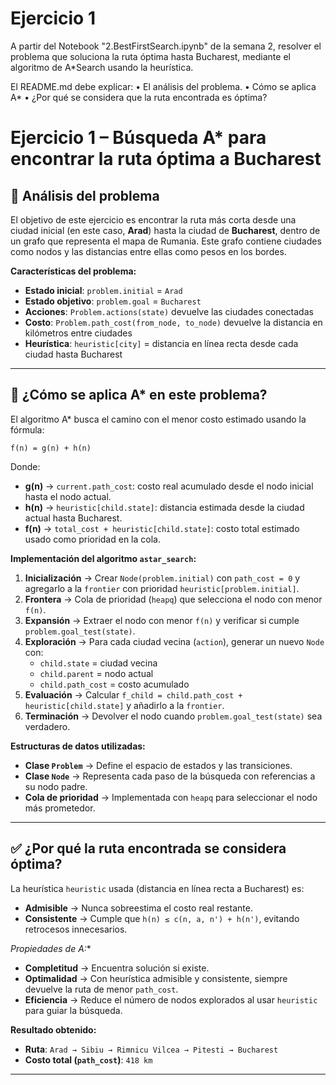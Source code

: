 # Ejercicio 1

A partir del Notebook "2.BestFirstSearch.ipynb" de la semana 2, resolver el problema que soluciona la ruta óptima hasta Bucharest, mediante el algoritmo de A*Search usando la heurística.

El README.md debe explicar:
• El análisis del problema.
• Cómo se aplica A*
• ¿Por qué se considera que la ruta encontrada es óptima?


# Ejercicio 1 – Búsqueda A* para encontrar la ruta óptima a Bucharest

## 📌 Análisis del problema

El objetivo de este ejercicio es encontrar la ruta más corta desde una ciudad inicial (en este caso, **Arad**) hasta la ciudad de **Bucharest**, dentro de un grafo que representa el mapa de Rumania. Este grafo contiene ciudades como nodos y las distancias entre ellas como pesos en los bordes.


**Características del problema:**
- **Estado inicial**: `problem.initial` = `Arad`
- **Estado objetivo**: `problem.goal` = `Bucharest`
- **Acciones**: `Problem.actions(state)` devuelve las ciudades conectadas
- **Costo**: `Problem.path_cost(from_node, to_node)` devuelve la distancia en kilómetros entre ciudades
- **Heurística**: `heuristic[city]` = distancia en línea recta desde cada ciudad hasta Bucharest


---

## 🚀 ¿Cómo se aplica A* en este problema?

El algoritmo A* busca el camino con el menor costo estimado usando la fórmula:

```
f(n) = g(n) + h(n)
```


Donde:
- **g(n)** → `current.path_cost`: costo real acumulado desde el nodo inicial hasta el nodo actual.
- **h(n)** → `heuristic[child.state]`: distancia estimada desde la ciudad actual hasta Bucharest.
- **f(n)** → `total_cost + heuristic[child.state]`: costo total estimado usado como prioridad en la cola.

**Implementación del algoritmo `astar_search`:**
1. **Inicialización** → Crear `Node(problem.initial)` con `path_cost = 0` y agregarlo a la `frontier` con prioridad `heuristic[problem.initial]`.
2. **Frontera** → Cola de prioridad (`heapq`) que selecciona el nodo con menor `f(n)`.
3. **Expansión** → Extraer el nodo con menor `f(n)` y verificar si cumple `problem.goal_test(state)`.
4. **Exploración** → Para cada ciudad vecina (`action`), generar un nuevo `Node` con:
   - `child.state` = ciudad vecina
   - `child.parent` = nodo actual
   - `child.path_cost` = costo acumulado
5. **Evaluación** → Calcular `f_child = child.path_cost + heuristic[child.state]` y añadirlo a la `frontier`.
6. **Terminación** → Devolver el nodo cuando `problem.goal_test(state)` sea verdadero.

**Estructuras de datos utilizadas:**
- **Clase `Problem`** → Define el espacio de estados y las transiciones.
- **Clase `Node`** → Representa cada paso de la búsqueda con referencias a su nodo padre.
- **Cola de prioridad** → Implementada con `heapq` para seleccionar el nodo más prometedor.

---

## ✅ ¿Por qué la ruta encontrada se considera óptima?

La heurística `heuristic` usada (distancia en línea recta a Bucharest) es:
- **Admisible** → Nunca sobreestima el costo real restante.
- **Consistente** → Cumple que `h(n) ≤ c(n, a, n') + h(n')`, evitando retrocesos innecesarios.

**Propiedades de A*:**
- **Completitud** → Encuentra solución si existe.
- **Optimalidad** → Con heurística admisible y consistente, siempre devuelve la ruta de menor `path_cost`.
- **Eficiencia** → Reduce el número de nodos explorados al usar `heuristic` para guiar la búsqueda.

**Resultado obtenido:**
- **Ruta**: `Arad → Sibiu → Rimnicu Vilcea → Pitesti → Bucharest`
- **Costo total (`path_cost`)**: `418 km`




---
